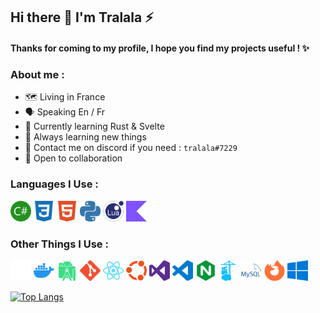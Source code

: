 ## Hi there 👋 I'm Tralala ⚡

#### Thanks for coming to my profile, I hope you find my projects useful ! ✨

### About me :
- 🗺️ Living in France
- 🗣️ Speaking En / Fr
- 💫 Currently learning Rust & Svelte
- 🔭 Always learning new things
- 🤖 Contact me on discord if you need : ```tralala#7229```
- 👯 Open to collaboration

### Languages I Use :
<img src = 'https://github.com/tralalax/tralalax/blob/main/img/language/csharp.svg' width='33'/> <img src = 'https://github.com/tralalax/tralalax/blob/main/img/language/css.svg' width='33'/> <img src = 'https://github.com/tralalax/tralalax/blob/main/img/language/html.svg' width='33'/> <img src = 'https://github.com/tralalax/tralalax/blob/main/img/language/python.svg' width='33'/> <img src = 'https://github.com/tralalax/tralalax/blob/main/img/language/lua.svg' width='33'/> <img src = 'https://github.com/tralalax/tralalax/blob/main/img/language/kotlin.svg' width='33'/>

### Other Things I Use :
<img src = 'https://github.com/tralalax/tralalax/blob/main/img/tech/github.svg' width='33'/> <img src = 'https://github.com/tralalax/tralalax/blob/main/img/tech/docker.svg' width='33'/> <img src = 'https://github.com/tralalax/tralalax/blob/main/img/tech/androidstudio.svg' width='33'/> <img src = 'https://github.com/tralalax/tralalax/blob/main/img/tech/git.svg' width='33'/> <img src = 'https://github.com/tralalax/tralalax/blob/main/img/tech/react.svg' width='33'/> <img src = 'https://github.com/tralalax/tralalax/blob/main/img/tech/ubuntu.svg' width='33'/> <img src = 'https://github.com/tralalax/tralalax/blob/main/img/tech/visualstudio.svg' width='33'/> <img src = 'https://github.com/tralalax/tralalax/blob/main/img/tech/visualstudiocode.svg' width='33'/> <img src = 'https://github.com/tralalax/tralalax/blob/main/img/tech/nginx.svg' width='33'/> <img src = 'https://github.com/tralalax/tralalax/blob/main/img/tech/portainer.svg' width='33'/> <img src = 'https://github.com/tralalax/tralalax/blob/main/img/tech/mysql.svg' width='33'/> <img src = 'https://github.com/tralalax/tralalax/blob/main/img/tech/firefoxbrowser.svg' width='33'/> <img src = 'https://github.com/tralalax/tralalax/blob/main/img/tech/windows.svg' width='33'/>

[![Top Langs](https://github-readme-stats.vercel.app/api/top-langs/?username=tralalax&langs_count=8&layout=compact&theme=rose_pine)](https://github.com/anuraghazra/github-readme-stats)
